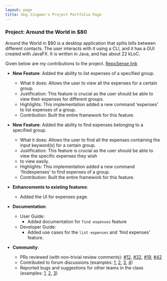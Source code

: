 ```yaml
---
layout: page
title: Ong Jingwen's Project Portfolio Page
---
```


### Project: Around the World in $80

Around the World in $80 is a desktop application that splits bills between different contacts. The user interacts with it using a CLI, and it has a GUI created with JavaFX. It is written in Java, and has about 22 kLoC.

Given below are my contributions to the project. [RepoSense link](https://nus-cs2103-ay2122s1.github.io/tp-dashboard/?search=&sort=groupTitle&sortWithin=title&timeframe=commit&mergegroup=&groupSelect=groupByRepos&breakdown=true&checkedFileTypes=docs~functional-code~test-code~other&since=2021-09-17&tabOpen=true&tabType=authorship&tabAuthor=Jingwencloud&tabRepo=AY2122S1-CS2103T-F13-1%2Ftp%5Bmaster%5D&authorshipIsMergeGroup=false&authorshipFileTypes=docs&authorshipIsBinaryFileTypeChecked=false&zFR=false)


* **New Feature**: Added the ability to list expenses of a specified group.
    * What it does: Allows the user to view all the expenses for a certain group.
    * Justification: This feature is crucial as the user should be able to view their expenses for different groups.
    * Highlights: This implementation added a new command 'expenses' to list expenses of a group.
    * Contribution: Built the entire framework for this feature.

* **New Feature**: Added the ability to find expenses belonging to a specified group.
  * What it does: Allows the user to find all the expenses containing the input keyword(s) for a certain group.
  * Justification: This feature is crucial as the user should be able to view the specific expenses they wish
  * to view easily. 
  * Highlights: This implementation added a new command 'findexpenses' to find expenses of a group.
  * Contribution: Built the entire framework for this feature.

* **Enhancements to existing features**:
    * Added the UI for expenses page.

* **Documentation**:
    * User Guide:
        * Added documentation for `find expenses` feature
    * Developer Guide:
        * Added use cases for the `list expenses` and 'find expenses' feature.

* **Community**:
    * PRs reviewed (with non-trivial review comments): [\#12](), [\#32](), [\#19](), [\#42]()
    * Contributed to forum discussions (examples: [1](), [2](), [3](), [4]())
    * Reported bugs and suggestions for other teams in the class (examples: [1](), [2](), [3]())
